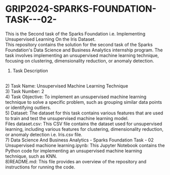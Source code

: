 # GRIP2024-SPARKS-FOUNDATION-TASK---02-
This is the Second task of the Sparks Foundation i.e. Implementing Unsupervised Learning On the Iris Dataset.
</br>
This repository contains the solution for the second task of the Sparks Foundation's Data Science and Business Analytics internship program. The task involves implementing an unsupervised machine learning technique, focusing on clustering, dimensionality reduction, or anomaly detection.
</br>
1) Task Description
</br>
2) Task Name: Unsupervised Machine Learning Technique
</br>
3) Task Number: 2
</br>
4) Task Objective: To implement an unsupervised machine learning technique to solve a specific problem, such as grouping similar data points or identifying outliers.
</br>
5) Dataset: The dataset for this task contains various features that are used to train and test the unsupervised machine learning model.
</br>
Files
   dataset.csv: This CSV file contains the dataset used for unsupervised learning, including various features for clustering, dimensionality reduction, or anomaly detection i.e. Iris.csv file.
</br>
7) Data Science And Business Analytics - Sparks Foundation Task - 02 Unsupervised machione learning.ipynb: This Jupyter Notebook contains the Python code for implementing an unsupervised machine learning technique, such as KNN.
</br>
8)README.md: This file provides an overview of the repository and instructions for running the code.
